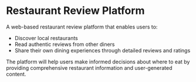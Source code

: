 # Restaurant Review Platform
A web-based restaurant review platform that enables users to:
- Discover local restaurants
- Read authentic reviews from other diners
- Share their own dining experiences through detailed reviews and ratings

The platform will help users make informed decisions about where to eat by providing comprehensive restaurant information and user-generated content.